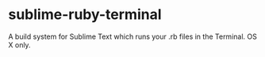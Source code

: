sublime-ruby-terminal
=====================

A build system for Sublime Text which runs your .rb files in the Terminal. OS X only.
